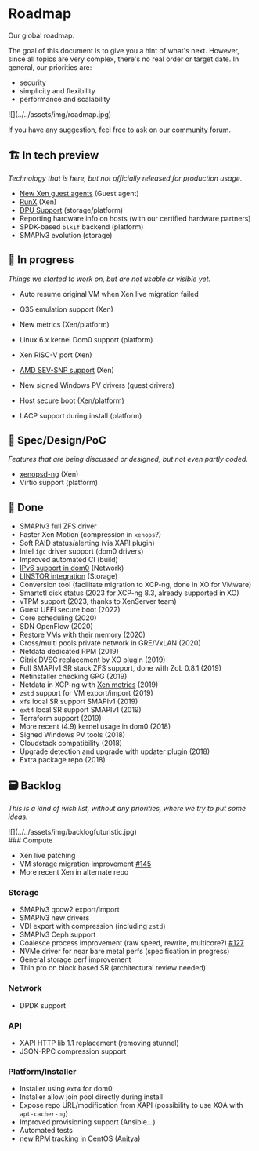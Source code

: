 # Roadmap

Our global roadmap.

The goal of this document is to give you a hint of what's next. However, since all topics are very complex, there's no real order or target date. In general, our priorities are:

* security
* simplicity and flexibility
* performance and scalability

<div style={{textAlign: 'center'}}>
![](../../assets/img/roadmap.jpg)
</div>

If you have any suggestion, feel free to ask on our [community forum](https://xcp-ng.org/forum/category/1/feedback-and-requests).

## 🏗️ In tech preview

_Technology that is here, but not officially released for production usage._

* [New Xen guest agents](https://gitlab.com/xen-project/xen-guest-agent) (Guest agent)
* [RunX](https://xcp-ng.org/blog/2021/10/19/runx-is-available-in-tech-preview/) (Xen)
* [DPU Support](https://xcp-ng.org/blog/2021/07/12/dpus-and-the-future-of-virtualization/) (storage/platform)
* Reporting hardware info on hosts (with our certified hardware partners)
* SPDK-based `blkif` backend (platform)
* SMAPIv3 evolution (storage)

## 👷 In progress

_Things we started to work on, but are not usable or visible yet._

* Auto resume original VM when Xen live migration failed
* Q35 emulation support (Xen)
* New metrics (Xen/platform)
* Linux 6.x kernel Dom0 support (platform)
* Xen RISC-V port (Xen)
* [AMD SEV-SNP support](https://github.com/xcp-ng/hyper-sev-project) (Xen)
* New signed Windows PV drivers (guest drivers)
* Host secure boot (Xen/platform)

* LACP support during install (platform)

## 🥼 Spec/Design/PoC

_Features that are being discussed or designed, but not even partly coded._

* [xenopsd-ng](https://github.com/xcp-ng/xenopsd-ng) (Xen)
* Virtio support (platform)

## 🏁 Done

* SMAPIv3 full ZFS driver
* Faster Xen Motion (compression in `xenops`?)
* Soft RAID status/alerting (via XAPI plugin)
* Intel `igc` driver support (dom0 drivers)
* Improved automated CI (build)
* [IPv6 support in dom0](https://xcp-ng.org/blog/2021/02/09/ipv6-in-xcp-ng/) (Network)
* [LINSTOR integration](https://xcp-ng.org/blog/2020/11/13/xcp-ng-and-linbit-alliance-part-ii/) (Storage)
* Conversion tool (facilitate migration to XCP-ng, done in XO for VMware)
* Smartctl disk status (2023 for XCP-ng 8.3, already supported in XO)
* vTPM support (2023, thanks to XenServer team)
* Guest UEFI secure boot (2022)
* Core scheduling (2020)
* SDN OpenFlow (2020)
* Restore VMs with their memory (2020)
* Cross/multi pools private network in GRE/VxLAN (2020)
* Netdata dedicated RPM (2019)
* Citrix DVSC replacement by XO plugin (2019)
* Full SMAPIv1 SR stack ZFS support, done with ZoL 0.8.1 (2019)
* Netinstaller checking GPG (2019)
* Netdata in XCP-ng with [Xen metrics](https://github.com/netdata/netdata/pull/5660) (2019)
* `zstd` support for VM export/import (2019)
* `xfs` local SR support SMAPIv1 (2019)
* `ext4` local SR support SMAPIv1 (2019)
* Terraform support (2019)
* More recent (4.9) kernel usage in dom0 (2018)
* Signed Windows PV tools (2018)
* Cloudstack compatibility (2018)
* Upgrade detection and upgrade with updater plugin (2018)
* Extra package repo (2018)

## 🗃️ Backlog

_This is a kind of wish list, without any priorities, where we try to put some ideas._

<div style={{textAlign: 'center'}}>
![](../../assets/img/backlogfuturistic.jpg)
</div>
### Compute

* Xen live patching
* VM storage migration improvement [#145](https://github.com/xcp-ng/xcp/issues/145)
* More recent Xen in alternate repo

### Storage

* SMAPIv3 qcow2 export/import
* SMAPIv3 new drivers
* VDI export with compression (including `zstd`)
* SMAPIv3 Ceph support
* Coalesce process improvement (raw speed, rewrite, multicore?) [#127](https://github.com/xcp-ng/xcp/issues/127)
* NVMe driver for near bare metal perfs (specification in progress)
* General storage perf improvement
* Thin pro on block based SR (architectural review needed)

### Network

* DPDK support

### API

* XAPI HTTP lib 1.1 replacement (removing stunnel)
* JSON-RPC compression support

### Platform/Installer

* Installer using `ext4` for dom0
* Installer allow join pool directly during install
* Expose repo URL/modification from XAPI (possibility to use XOA with `apt-cacher-ng`)
* Improved provisioning support (Ansible…)
* Automated tests
* new RPM tracking in CentOS (Anitya)
